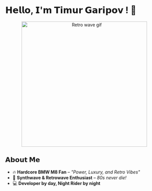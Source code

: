 #  𝗛𝗲𝗹𝗹𝗼, 𝗜'𝗺 𝗧𝗶𝗺𝘂𝗿 𝗚𝗮𝗿𝗶𝗽𝗼𝘃 ! 👋

<div align="center">
  <img src="https://i.imgur.com/05lQpta.gif" width=400 alt="Retro wave gif">
</div>

## 𝗔𝗯𝗼𝘂𝘁 𝗠𝗲  
- 🔥 **Hardcore BMW M8 Fan** – *"Power, Luxury, and Retro Vibes"*  
- 🌌 **Synthwave & Retrowave Enthusiast** – *80s never die!*  
- 💻 **Developer by day, Night Rider by night**  

